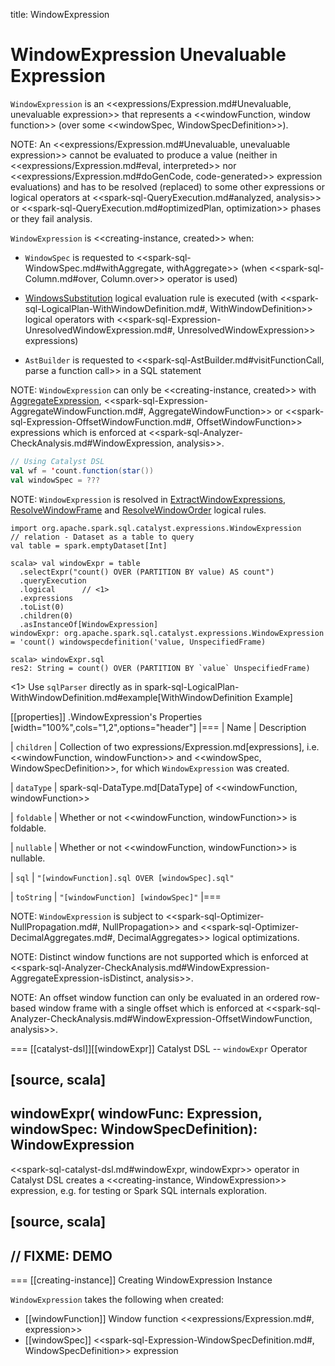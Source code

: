 title: WindowExpression

# WindowExpression Unevaluable Expression

`WindowExpression` is an <<expressions/Expression.md#Unevaluable, unevaluable expression>> that represents a <<windowFunction, window function>> (over some <<windowSpec, WindowSpecDefinition>>).

NOTE: An <<expressions/Expression.md#Unevaluable, unevaluable expression>> cannot be evaluated to produce a value (neither in <<expressions/Expression.md#eval, interpreted>> nor <<expressions/Expression.md#doGenCode, code-generated>> expression evaluations) and has to be resolved (replaced) to some other expressions or logical operators at <<spark-sql-QueryExecution.md#analyzed, analysis>> or <<spark-sql-QueryExecution.md#optimizedPlan, optimization>> phases or they fail analysis.

`WindowExpression` is <<creating-instance, created>> when:

* `WindowSpec` is requested to <<spark-sql-WindowSpec.md#withAggregate, withAggregate>> (when <<spark-sql-Column.md#over, Column.over>> operator is used)

* [WindowsSubstitution](../logical-analysis-rules/WindowsSubstitution.md) logical evaluation rule is executed (with <<spark-sql-LogicalPlan-WithWindowDefinition.md#, WithWindowDefinition>> logical operators with <<spark-sql-Expression-UnresolvedWindowExpression.md#, UnresolvedWindowExpression>> expressions)

* `AstBuilder` is requested to <<spark-sql-AstBuilder.md#visitFunctionCall, parse a function call>> in a SQL statement

NOTE: `WindowExpression` can only be <<creating-instance, created>> with [AggregateExpression](AggregateExpression.md), <<spark-sql-Expression-AggregateWindowFunction.md#, AggregateWindowFunction>> or <<spark-sql-Expression-OffsetWindowFunction.md#, OffsetWindowFunction>> expressions which is enforced at <<spark-sql-Analyzer-CheckAnalysis.md#WindowExpression, analysis>>.

```scala
// Using Catalyst DSL
val wf = 'count.function(star())
val windowSpec = ???
```

NOTE: `WindowExpression` is resolved in [ExtractWindowExpressions](../logical-analysis-rules/ExtractWindowExpressions.md), [ResolveWindowFrame](../logical-analysis-rules/ResolveWindowFrame.md) and [ResolveWindowOrder](../logical-analysis-rules/ResolveWindowOrder.md) logical rules.

```text
import org.apache.spark.sql.catalyst.expressions.WindowExpression
// relation - Dataset as a table to query
val table = spark.emptyDataset[Int]

scala> val windowExpr = table
  .selectExpr("count() OVER (PARTITION BY value) AS count")
  .queryExecution
  .logical      // <1>
  .expressions
  .toList(0)
  .children(0)
  .asInstanceOf[WindowExpression]
windowExpr: org.apache.spark.sql.catalyst.expressions.WindowExpression = 'count() windowspecdefinition('value, UnspecifiedFrame)

scala> windowExpr.sql
res2: String = count() OVER (PARTITION BY `value` UnspecifiedFrame)
```
<1> Use `sqlParser` directly as in spark-sql-LogicalPlan-WithWindowDefinition.md#example[WithWindowDefinition Example]

[[properties]]
.WindowExpression's Properties
[width="100%",cols="1,2",options="header"]
|===
| Name
| Description

| `children`
| Collection of two expressions/Expression.md[expressions], i.e. <<windowFunction, windowFunction>> and <<windowSpec, WindowSpecDefinition>>, for which `WindowExpression` was created.

| `dataType`
| spark-sql-DataType.md[DataType] of <<windowFunction, windowFunction>>

| `foldable`
| Whether or not <<windowFunction, windowFunction>> is foldable.

| `nullable`
| Whether or not <<windowFunction, windowFunction>> is nullable.

| `sql`
| `"[windowFunction].sql OVER [windowSpec].sql"`

| `toString`
| `"[windowFunction] [windowSpec]"`
|===

NOTE: `WindowExpression` is subject to <<spark-sql-Optimizer-NullPropagation.md#, NullPropagation>> and <<spark-sql-Optimizer-DecimalAggregates.md#, DecimalAggregates>> logical optimizations.

NOTE: Distinct window functions are not supported which is enforced at <<spark-sql-Analyzer-CheckAnalysis.md#WindowExpression-AggregateExpression-isDistinct, analysis>>.

NOTE: An offset window function can only be evaluated in an ordered row-based window frame with a single offset which is enforced at <<spark-sql-Analyzer-CheckAnalysis.md#WindowExpression-OffsetWindowFunction, analysis>>.

=== [[catalyst-dsl]][[windowExpr]] Catalyst DSL -- `windowExpr` Operator

[source, scala]
----
windowExpr(
  windowFunc: Expression,
  windowSpec: WindowSpecDefinition): WindowExpression
----

<<spark-sql-catalyst-dsl.md#windowExpr, windowExpr>> operator in Catalyst DSL creates a <<creating-instance, WindowExpression>> expression, e.g. for testing or Spark SQL internals exploration.

[source, scala]
----
// FIXME: DEMO
----

=== [[creating-instance]] Creating WindowExpression Instance

`WindowExpression` takes the following when created:

* [[windowFunction]] Window function <<expressions/Expression.md#, expression>>
* [[windowSpec]] <<spark-sql-Expression-WindowSpecDefinition.md#, WindowSpecDefinition>> expression
